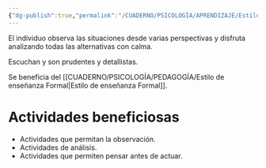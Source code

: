 ```yaml
---
{"dg-publish":true,"permalink":"/CUADERNO/PSICOLOGÍA/APRENDIZAJE/Estilo de aprendizaje Reflexivo/"}
---
```


El individuo observa las situaciones desde varias perspectivas y disfruta analizando todas las alternativas con calma.

Escuchan y son prudentes y detallistas.

Se beneficia del [[CUADERNO/PSICOLOGÍA/PEDAGOGÍA/Estilo de enseñanza Formal\|Estilo de enseñanza Formal]].

# Actividades beneficiosas
- Actividades que permitan la observación.
- Actividades de análisis.
- Actividades que permiten pensar antes de actuar.